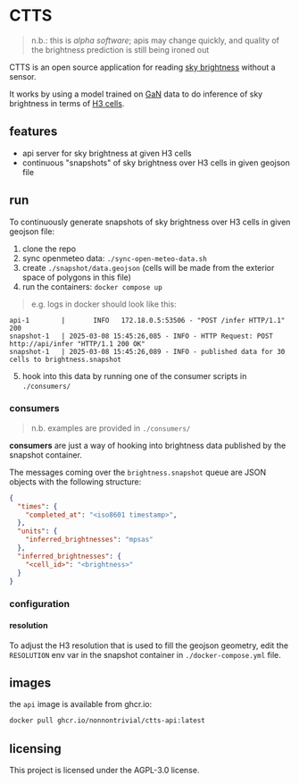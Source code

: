 # CTTS

> n.b.: this is _alpha software_; apis may change quickly, and quality of the brightness prediction is still being ironed out

CTTS is an open source application for reading [sky brightness](https://en.wikipedia.org/wiki/Sky_brightness) without a sensor.

It works by using a model trained on [GaN](https://globeatnight.org/maps-data/) data to do inference of sky brightness in terms of [H3 cells](https://h3geo.org).

## features

- api server for sky brightness at given H3 cells
- continuous "snapshots" of sky brightness over H3 cells in given geojson file

## run

To continuously generate snapshots of sky brightness over H3 cells in given geojson file:

1. clone the repo
2. sync openmeteo data: `./sync-open-meteo-data.sh`
3. create `./snapshot/data.geojson` (cells will be made from the exterior space of polygons in this file)
4. run the containers: `docker compose up`

> e.g. logs in docker should look like this:

```log
api-1        |       INFO   172.18.0.5:53506 - "POST /infer HTTP/1.1" 200
snapshot-1   | 2025-03-08 15:45:26,085 - INFO - HTTP Request: POST http://api/infer "HTTP/1.1 200 OK"
snapshot-1   | 2025-03-08 15:45:26,089 - INFO - published data for 30 cells to brightness.snapshot
```

5. hook into this data by running one of the consumer scripts in `./consumers/`

### consumers

> n.b. examples are provided in `./consumers/`

**consumers** are just a way of hooking into brightness data published by the snapshot container.

The messages coming over the `brightness.snapshot` queue are JSON objects with the following structure:

```json
{
  "times": {
    "completed_at": "<iso8601 timestamp>",
  },
  "units": {
    "inferred_brightnesses": "mpsas"
  },
  "inferred_brightnesses": {
    "<cell_id>": "<brightness>"
  }
}
```

### configuration

#### resolution

To adjust the H3 resolution that is used to fill the geojson geometry, edit the `RESOLUTION` env var in
the snapshot container in `./docker-compose.yml` file.

## images

the `api` image is available from ghcr.io:

```sh
docker pull ghcr.io/nonnontrivial/ctts-api:latest

```

## licensing

This project is licensed under the AGPL-3.0 license.
